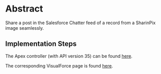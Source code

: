 # Abstract

Share a post in the Salesforce Chatter feed of a record from a SharinPix image seamlessly.


## Implementation Steps

The Apex controller (with API version 35) can be found [here](src/classes/SharinPixDemoActionChatter.cls).

The corresponding VisualForce page is found [here](src/pages/SharinPixDemoActionChatter.page).